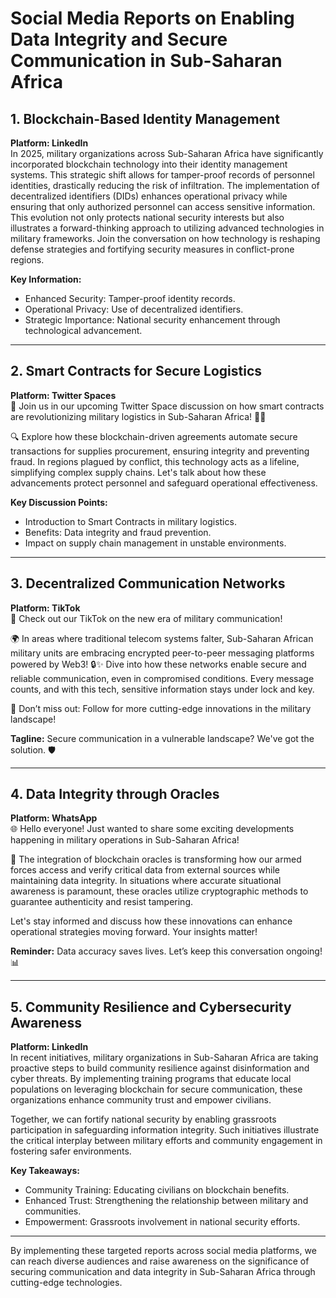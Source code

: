 # Social Media Reports on Enabling Data Integrity and Secure Communication in Sub-Saharan Africa

## 1. **Blockchain-Based Identity Management**  
**Platform: LinkedIn**  
In 2025, military organizations across Sub-Saharan Africa have significantly incorporated blockchain technology into their identity management systems. This strategic shift allows for tamper-proof records of personnel identities, drastically reducing the risk of infiltration. The implementation of decentralized identifiers (DIDs) enhances operational privacy while ensuring that only authorized personnel can access sensitive information. This evolution not only protects national security interests but also illustrates a forward-thinking approach to utilizing advanced technologies in military frameworks. Join the conversation on how technology is reshaping defense strategies and fortifying security measures in conflict-prone regions.

**Key Information:**  
- Enhanced Security: Tamper-proof identity records.  
- Operational Privacy: Use of decentralized identifiers.  
- Strategic Importance: National security enhancement through technological advancement.  

---

## 2. **Smart Contracts for Secure Logistics**  
**Platform: Twitter Spaces**  
🚨 Join us in our upcoming Twitter Space discussion on how smart contracts are revolutionizing military logistics in Sub-Saharan Africa! 🚛✨

🔍 Explore how these blockchain-driven agreements automate secure transactions for supplies procurement, ensuring integrity and preventing fraud. In regions plagued by conflict, this technology acts as a lifeline, simplifying complex supply chains. Let's talk about how these advancements protect personnel and safeguard operational effectiveness. 

**Key Discussion Points:**  
- Introduction to Smart Contracts in military logistics.  
- Benefits: Data integrity and fraud prevention.  
- Impact on supply chain management in unstable environments.

---

## 3. **Decentralized Communication Networks**  
**Platform: TikTok**  
🎥 Check out our TikTok on the new era of military communication!  

🌍 In areas where traditional telecom systems falter, Sub-Saharan African military units are embracing encrypted peer-to-peer messaging platforms powered by Web3! 🔒✨ Dive into how these networks enable secure and reliable communication, even in compromised conditions. Every message counts, and with this tech, sensitive information stays under lock and key. 

📲 Don’t miss out: Follow for more cutting-edge innovations in the military landscape!

**Tagline:** Secure communication in a vulnerable landscape? We've got the solution. 🛡️

---

## 4. **Data Integrity through Oracles**  
**Platform: WhatsApp**  
🌐 Hello everyone! Just wanted to share some exciting developments happening in military operations in Sub-Saharan Africa!  

🚀 The integration of blockchain oracles is transforming how our armed forces access and verify critical data from external sources while maintaining data integrity. In situations where accurate situational awareness is paramount, these oracles utilize cryptographic methods to guarantee authenticity and resist tampering.  

Let's stay informed and discuss how these innovations can enhance operational strategies moving forward. Your insights matter!

**Reminder:** Data accuracy saves lives. Let’s keep this conversation ongoing! 📊

---

## 5. **Community Resilience and Cybersecurity Awareness**  
**Platform: LinkedIn**  
In recent initiatives, military organizations in Sub-Saharan Africa are taking proactive steps to build community resilience against disinformation and cyber threats. By implementing training programs that educate local populations on leveraging blockchain for secure communication, these organizations enhance community trust and empower civilians. 

Together, we can fortify national security by enabling grassroots participation in safeguarding information integrity. Such initiatives illustrate the critical interplay between military efforts and community engagement in fostering safer environments.

**Key Takeaways:**  
- Community Training: Educating civilians on blockchain benefits.  
- Enhanced Trust: Strengthening the relationship between military and communities.  
- Empowerment: Grassroots involvement in national security efforts.

---

By implementing these targeted reports across social media platforms, we can reach diverse audiences and raise awareness on the significance of securing communication and data integrity in Sub-Saharan Africa through cutting-edge technologies.